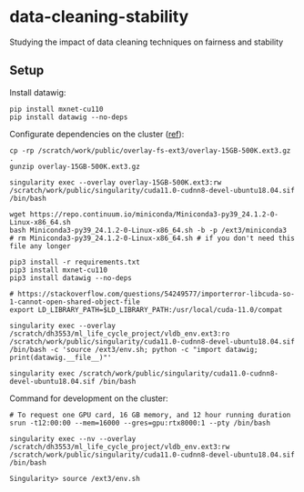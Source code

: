 # data-cleaning-stability

Studying the impact of data cleaning techniques on fairness and stability


## Setup

Install datawig:
```shell
pip install mxnet-cu110
pip install datawig --no-deps
```

Configurate dependencies on the cluster ([ref](https://sites.google.com/nyu.edu/nyu-hpc/hpc-systems/greene/software/singularity-with-miniconda)):

```shell
cp -rp /scratch/work/public/overlay-fs-ext3/overlay-15GB-500K.ext3.gz .
gunzip overlay-15GB-500K.ext3.gz

singularity exec --overlay overlay-15GB-500K.ext3:rw /scratch/work/public/singularity/cuda11.0-cudnn8-devel-ubuntu18.04.sif /bin/bash

wget https://repo.continuum.io/miniconda/Miniconda3-py39_24.1.2-0-Linux-x86_64.sh
bash Miniconda3-py39_24.1.2-0-Linux-x86_64.sh -b -p /ext3/miniconda3
# rm Miniconda3-py39_24.1.2-0-Linux-x86_64.sh # if you don't need this file any longer

pip3 install -r requirements.txt
pip3 install mxnet-cu110
pip3 install datawig --no-deps

# https://stackoverflow.com/questions/54249577/importerror-libcuda-so-1-cannot-open-shared-object-file
export LD_LIBRARY_PATH=$LD_LIBRARY_PATH:/usr/local/cuda-11.0/compat

singularity exec --overlay /scratch/dh3553/ml_life_cycle_project/vldb_env.ext3:ro /scratch/work/public/singularity/cuda11.0-cudnn8-devel-ubuntu18.04.sif /bin/bash -c 'source /ext3/env.sh; python -c "import datawig; print(datawig.__file__)"'

singularity exec /scratch/work/public/singularity/cuda11.0-cudnn8-devel-ubuntu18.04.sif /bin/bash
```

Command for development on the cluster:

```shell
# To request one GPU card, 16 GB memory, and 12 hour running duration
srun -t12:00:00 --mem=16000 --gres=gpu:rtx8000:1 --pty /bin/bash

singularity exec --nv --overlay /scratch/dh3553/ml_life_cycle_project/vldb_env.ext3:rw /scratch/work/public/singularity/cuda11.0-cudnn8-devel-ubuntu18.04.sif /bin/bash

Singularity> source /ext3/env.sh
```

